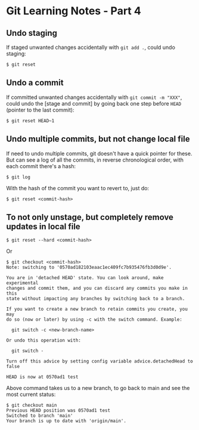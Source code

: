 # Git Learning Notes - Part 4

## Undo staging

If staged unwanted changes accidentally with `git add .`, could undo staging: 

```console
$ git reset
```

## Undo a commit

If committed unwanted changes accidentally with `git commit -m "XXX"`, could undo the [stage and commit] by going back one step before `HEAD` (pointer to the last commit): 

```console
$ git reset HEAD~1
```

## Undo multiple commits, but not change local file

If need to undo multiple commits, git doesn't have a quick pointer for these. But can see a log of all the commits, in reverse chronological order, with each commit there's a hash: 

```console
$ git log
```

With the hash of the commit you want to revert to, just do: 

```console
$ git reset <commit-hash>
```

## To not only unstage, but completely remove updates in local file

```console
$ git reset --hard <commit-hash>
```

Or

```console
$ git checkout <commit-hash>
Note: switching to '0570ad182103eaac1ec409fc7b935476fb3d0d9e'.

You are in 'detached HEAD' state. You can look around, make experimental
changes and commit them, and you can discard any commits you make in this
state without impacting any branches by switching back to a branch.

If you want to create a new branch to retain commits you create, you may
do so (now or later) by using -c with the switch command. Example:

  git switch -c <new-branch-name>

Or undo this operation with:

  git switch -

Turn off this advice by setting config variable advice.detachedHead to false

HEAD is now at 0570ad1 test
```

Above command takes us to a new branch, to go back to main and see the most current status: 

```console
$ git checkout main
Previous HEAD position was 0570ad1 test
Switched to branch 'main'
Your branch is up to date with 'origin/main'.
```




















